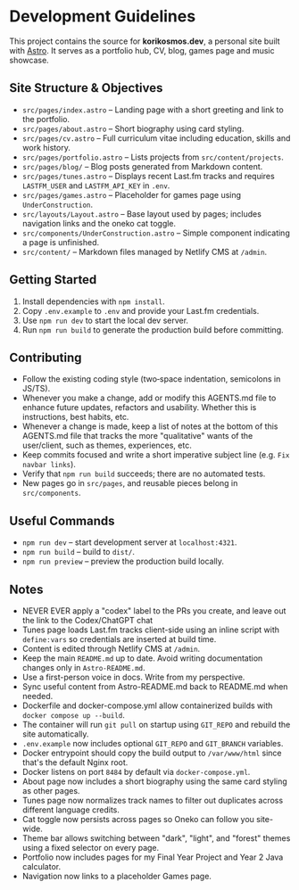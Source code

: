 # Development Guidelines

This project contains the source for **korikosmos.dev**, a personal site built with [Astro](https://astro.build/). It serves as a portfolio hub, CV, blog, games page and music showcase.

## Site Structure & Objectives

- `src/pages/index.astro` – Landing page with a short greeting and link to the portfolio.
- `src/pages/about.astro` – Short biography using card styling.
- `src/pages/cv.astro` – Full curriculum vitae including education, skills and work history.
- `src/pages/portfolio.astro` – Lists projects from `src/content/projects`.
- `src/pages/blog/` – Blog posts generated from Markdown content.
- `src/pages/tunes.astro` – Displays recent Last.fm tracks and requires `LASTFM_USER` and `LASTFM_API_KEY` in `.env`.
- `src/pages/games.astro` – Placeholder for games page using `UnderConstruction`.
- `src/layouts/Layout.astro` – Base layout used by pages; includes navigation links and the oneko cat toggle.
- `src/components/UnderConstruction.astro` – Simple component indicating a page is unfinished.
- `src/content/` – Markdown files managed by Netlify CMS at `/admin`.

## Getting Started

1. Install dependencies with `npm install`.
2. Copy `.env.example` to `.env` and provide your Last.fm credentials.
3. Use `npm run dev` to start the local dev server.
4. Run `npm run build` to generate the production build before committing.

## Contributing

- Follow the existing coding style (two‑space indentation, semicolons in JS/TS).
- Whenever you make a change, add or modify this AGENTS.md file to enhance future updates, refactors and usability. Whether this is instructions, best habits, etc.
- Whenever a change is made, keep a list of notes at the bottom of this AGENTS.md file that tracks the more "qualitative" wants of the user/client, such as themes, experiences, etc.
- Keep commits focused and write a short imperative subject line (e.g. `Fix navbar links`).
- Verify that `npm run build` succeeds; there are no automated tests.
- New pages go in `src/pages`, and reusable pieces belong in `src/components`.

## Useful Commands

- `npm run dev` – start development server at `localhost:4321`.
- `npm run build` – build to `dist/`.
- `npm run preview` – preview the production build locally.


## Notes
- NEVER EVER apply a "codex" label to the PRs you create, and leave out the link to the Codex/ChatGPT chat
- Tunes page loads Last.fm tracks client-side using an inline script with `define:vars` so credentials are inserted at build time.
- Content is edited through Netlify CMS at `/admin`.
- Keep the main `README.md` up to date. Avoid writing documentation changes only in `Astro-README.md`.
- Use a first-person voice in docs. Write from my perspective.
- Sync useful content from Astro-README.md back to README.md when needed.
- Dockerfile and docker-compose.yml allow containerized builds with `docker compose up --build`.
- The container will run `git pull` on startup using `GIT_REPO` and rebuild the site automatically.
- `.env.example` now includes optional `GIT_REPO` and `GIT_BRANCH` variables.
- Docker entrypoint should copy the build output to `/var/www/html` since that's
  the default Nginx root.
- Docker listens on port `8484` by default via `docker-compose.yml`.
- About page now includes a short biography using the same card styling as other pages.
- Tunes page now normalizes track names to filter out duplicates across different language credits.
- Cat toggle now persists across pages so Oneko can follow you site-wide.
- Theme bar allows switching between "dark", "light", and "forest" themes using a fixed selector on every page.
- Portfolio now includes pages for my Final Year Project and Year 2 Java calculator.
- Navigation now links to a placeholder Games page.
